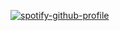 [![spotify-github-profile](https://spotify-github-profile.kittinanx.com/api/view?uid=dht0d9fs3tj8vvgf2gupo56lx&cover_image=true&theme=natemoo-re&show_offline=true&background_color=121212&interchange=true&bar_color=53b14f&bar_color_cover=false)](https://spotify-github-profile.kittinanx.com/api/view?uid=dht0d9fs3tj8vvgf2gupo56lx&redirect=true)
